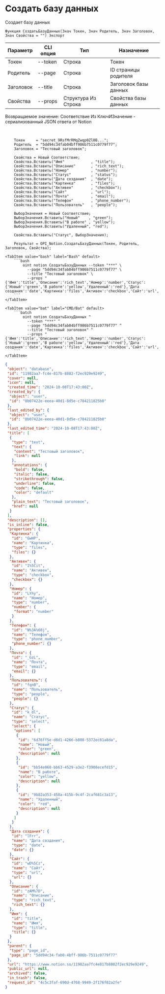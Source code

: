 ﻿---
sidebar_position: 1
---

# Создать базу данных
 Создает базу данных



`Функция СоздатьБазуДанных(Знач Токен, Знач Родитель, Знач Заголовок, Знач Свойства = "") Экспорт`

  | Параметр | CLI опция | Тип | Назначение |
  |-|-|-|-|
  | Токен | --token | Строка | Токен |
  | Родитель | --page | Строка | ID страницы родителя |
  | Заголовок | --title | Строка | Заголовок базы данных |
  | Свойства | --props | Структура Из Строка | Свойства базы данных |

  
  Возвращаемое значение:   Соответствие Из КлючИЗначение - сериализованный JSON ответа от Notion

<br/>




```bsl title="Пример кода"
    Токен     = "secret_9RsfMrRMqZwqp0Zl0B...";
    Родитель  = "5dd94c34fab04bff986b7511c0779f77";
    Заголовок = "Тестовый заголовок";

    Свойства = Новый Соответствие;
    Свойства.Вставить("Имя"            , "title");
    Свойства.Вставить("Описание"       , "rich_text");
    Свойства.Вставить("Номер"          , "number");
    Свойства.Вставить("Статус"         , "status");
    Свойства.Вставить("Дата создания"  , "date");
    Свойства.Вставить("Картинка"       , "files");
    Свойства.Вставить("Активен"        , "checkbox");
    Свойства.Вставить("Сайт"           , "url");
    Свойства.Вставить("Почта"          , "email");
    Свойства.Вставить("Телефон"        , "phone_number");
    Свойства.Вставить("Пользователь"   , "people");

    ВыборЗначения = Новый Соответствие;
    ВыборЗначения.Вставить("Новый"    , "green");
    ВыборЗначения.Вставить("В работе" , "yellow");
    ВыборЗначения.Вставить("Удаленный", "red");

    Свойства.Вставить("Статус", ВыборЗначения);

    Результат = OPI_Notion.СоздатьБазуДанных(Токен, Родитель, Заголовок, Свойства);
```
    

 <Tabs>
  
    <TabItem value="bash" label="Bash" default>
        ```bash
            oint notion СоздатьБазуДанных --token "***" \
              --page "5dd94c34fab04bff986b7511c0779f77" \
              --title "Тестовый заголовок" \
              --props "{'Имя':'title','Описание':'rich_text','Номер':'number','Статус':{'Новый':'green','В работе':'yellow','Удаленный':'red'},'Дата создания':'date','Картинка':'files','Активен':'checkbox','Сайт':'url','Почта':'email','Телефон':'phone_number','Пользователь':'people'}"
        ```
    </TabItem>
  
    <TabItem value="bat" label="CMD/Bat" default>
        ```batch
            oint notion СоздатьБазуДанных ^
              --token "***" ^
              --page "5dd94c34fab04bff986b7511c0779f77" ^
              --title "Тестовый заголовок" ^
              --props "{'Имя':'title','Описание':'rich_text','Номер':'number','Статус':{'Новый':'green','В работе':'yellow','Удаленный':'red'},'Дата создания':'date','Картинка':'files','Активен':'checkbox','Сайт':'url','Почта':'email','Телефон':'phone_number','Пользователь':'people'}"
        ```
    </TabItem>
</Tabs>


```json title="Результат"
{
 "object": "database",
 "id": "11982aa7-fc4e-817b-8882-f2ec929e9249",
 "cover": null,
 "icon": null,
 "created_time": "2024-10-08T17:43:00Z",
 "created_by": {
  "object": "user",
  "id": "8b07422e-eeea-40d1-8d5e-c784211825b0"
 },
 "last_edited_by": {
  "object": "user",
  "id": "8b07422e-eeea-40d1-8d5e-c784211825b0"
 },
 "last_edited_time": "2024-10-08T17:43:00Z",
 "title": [
  {
   "type": "text",
   "text": {
    "content": "Тестовый заголовок",
    "link": null
   },
   "annotations": {
    "bold": false,
    "italic": false,
    "strikethrough": false,
    "underline": false,
    "code": false,
    "color": "default"
   },
   "plain_text": "Тестовый заголовок",
   "href": null
  }
 ],
 "description": [],
 "is_inline": false,
 "properties": {
  "Картинка": {
   "id": "GwHP",
   "name": "Картинка",
   "type": "files",
   "files": {}
  },
  "Активен": {
   "id": "I%5Cit",
   "name": "Активен",
   "type": "checkbox",
   "checkbox": {}
  },
  "Номер": {
   "id": "LYhy",
   "name": "Номер",
   "type": "number",
   "number": {
    "format": "number"
   }
  },
  "Телефон": {
   "id": "N%3A%60j",
   "name": "Телефон",
   "type": "phone_number",
   "phone_number": {}
  },
  "Почта": {
   "id": "_GzL",
   "name": "Почта",
   "type": "email",
   "email": {}
  },
  "Пользователь": {
   "id": "fqnB",
   "name": "Пользователь",
   "type": "people",
   "people": {}
  },
  "Статус": {
   "id": "k_dl",
   "name": "Статус",
   "type": "select",
   "select": {
    "options": [
     {
      "id": "6d76ff5e-d6d1-4266-b808-5372ec81a8da",
      "name": "Новый",
      "color": "green",
      "description": null
     },
     {
      "id": "bb54e060-bb63-4529-a3e2-f3908ecefd15",
      "name": "В работе",
      "color": "yellow",
      "description": null
     },
     {
      "id": "9b82a353-458a-415b-9c4f-2caf681c3a13",
      "name": "Удаленный",
      "color": "red",
      "description": null
     }
    ]
   }
  },
  "Дата создания": {
   "id": "lFrr",
   "name": "Дата создания",
   "type": "date",
   "date": {}
  },
  "Сайт": {
   "id": "wD%5Cz",
   "name": "Сайт",
   "type": "url",
   "url": {}
  },
  "Описание": {
   "id": "zAM%7D",
   "name": "Описание",
   "type": "rich_text",
   "rich_text": {}
  },
  "Имя": {
   "id": "title",
   "name": "Имя",
   "type": "title",
   "title": {}
  }
 },
 "parent": {
  "type": "page_id",
  "page_id": "5dd94c34-fab0-4bff-986b-7511c0779f77"
 },
 "url": "https://www.notion.so/11982aa7fc4e817b8882f2ec929e9249",
 "public_url": null,
 "archived": false,
 "in_trash": false,
 "request_id": "4c5c3faf-690d-4768-9949-2f176f02a2fe"
}
```
